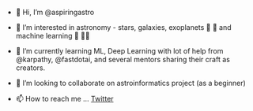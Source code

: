 - 👋 Hi, I’m @aspiringastro
- 👀 I’m interested in astronomy - stars, galaxies, exoplanets 🌠 🌌 and machine learning 🧠 🧑‍🔬

- 🌱 I’m currently learning ML, Deep Learning with lot of help from @karpathy, @fastdotai, and several mentors sharing their craft as creators.
- 💞️ I’m looking to collaborate on astroinformatics project (as a beginner)
- 📫 How to reach me ... [Twitter](https://twitter.com/aspiringastro)

<!---
aspiringastro/aspiringastro is a ✨ special ✨ repository because its `README.md` (this file) appears on your GitHub profile.
You can click the Preview link to take a look at your changes.
--->
